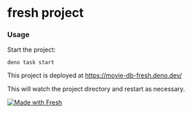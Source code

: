 # fresh project

### Usage

Start the project:

```
deno task start
```

This project is deployed at
https://movie-db-fresh.deno.dev/

This will watch the project directory and restart as necessary.

[![Made with Fresh](https://fresh.deno.dev/fresh-badge.svg)](https://fresh.deno.dev)
